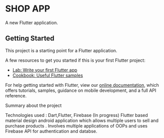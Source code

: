 # SHOP APP

A new Flutter application.

## Getting Started

This project is a starting point for a Flutter application.

A few resources to get you started if this is your first Flutter project:

- [Lab: Write your first Flutter app](https://flutter.dev/docs/get-started/codelab)
- [Cookbook: Useful Flutter samples](https://flutter.dev/docs/cookbook)

For help getting started with Flutter, view our
[online documentation](https://flutter.dev/docs), which offers tutorials,
samples, guidance on mobile development, and a full API reference.


Summary about the project 

Technologies used : Dart,Flutter, Firebase
(In progress) Flutter based material design android application which allows multiple users to sell and purchase products .
 Involves multiple applications of OOPs and uses Firebase API for authentication and databse.
